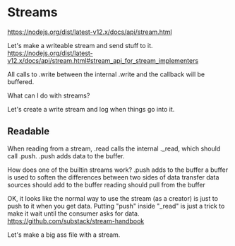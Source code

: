 # Streams

https://nodejs.org/dist/latest-v12.x/docs/api/stream.html

Let's make a writeable stream and send stuff to it.
https://nodejs.org/dist/latest-v12.x/docs/api/stream.html#stream_api_for_stream_implementers

All calls to .write between the internal .write and the callback will be
buffered.

What can I do with streams?

Let's create a write stream and log when things go into it.

## Readable

When reading from a stream, .read calls the internal ._read, which should call
.push.  .push adds data to the buffer.

How does one of the builtin streams work?
  .push adds to the buffer
  a buffer is used to soften the differences between two sides of data transfer
  data sources should add to the buffer
  reading should pull from the buffer

  OK, it looks like the normal way to use the stream (as a creator) is just to
  push to it when you get data.  Putting "push" inside "_read" is just a trick
  to make it wait until the consumer asks for data.
  https://github.com/substack/stream-handbook


Let's make a big ass file with a stream.
